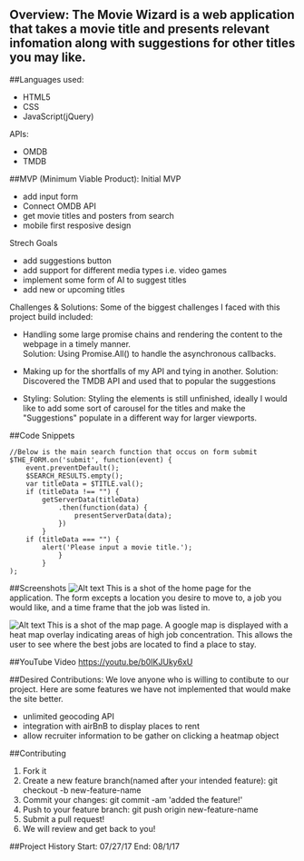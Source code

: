 ## Overview: The Movie Wizard is a web application that takes a movie title and presents relevant infomation along with suggestions for other titles you may like.  
  
##Languages used: 
  - HTML5
  - CSS
  - JavaScript(jQuery)
  
  APIs:
  - OMDB
  - TMDB
  
##MVP (Minimum Viable Product): 
Initial MVP
  - add input form
  - Connect OMDB API
  - get movie titles and posters from search
  - mobile first resposive design
  
Strech Goals
  - add suggestions button
  - add support for different media types i.e. video games
  - implement some form of AI to suggest titles 
  - add new or upcoming titles
  
Challenges & Solutions:
Some of the biggest challenges I faced with this project build included: 

  - Handling some large promise chains and rendering the content to the webpage in a timely manner.  
    Solution: Using Promise.All() to handle the asynchronous callbacks.

  - Making up for the shortfalls of my API and tying in another. 
    Solution: Discovered the TMDB API and used that to popular the suggestions

  - Styling:
    Solution: Styling the elements is still unfinished, ideally I would like to add some sort of carousel for the titles and make the "Suggestions" populate in a different way for larger viewports.
  
##Code Snippets
```
//Below is the main search function that occus on form submit 
$THE_FORM.on('submit', function(event) {
    event.preventDefault();
    $SEARCH_RESULTS.empty();
    var titleData = $TITLE.val();
    if (titleData !== "") {
        getServerData(titleData)
            .then(function(data) {
                presentServerData(data);
            })
        }
    if (titleData === "") {
        alert('Please input a movie title.');
            }
        }    
);
```

##Screenshots
![Alt text](images/home-page.png?raw=true)
This is a shot of the home page for the application. The form excepts a location you desire to move to, a job you would like, and a time frame that the job was listed in. 

![Alt text](images/atlanta.png?raw=true)
This is a shot of the map page. A google map is displayed with a heat map overlay indicating areas of high job concentration. This allows the user to see where the best jobs are located to find a place to stay. 

##YouTube Video
https://youtu.be/b0IKJUky6xU

##Desired Contributions: We love anyone who is willing to contibute to our project. Here are some features we have not implemented that would make the site better.
  - unlimited geocoding API
  - integration with airBnB to display places to rent
  - allow recruiter information to be gather on clicking a heatmap     object

##Contributing
  1. Fork it
  2. Create a new feature branch(named after your intended feature):    git checkout -b new-feature-name
  3. Commit your changes: git commit -am 'added the feature!'
  4. Push to your feature branch: git push origin new-feature-name
  5. Submit a pull request!
  6. We will review and get back to you!
  
##Project History
Start: 07/27/17
End: 08/1/17